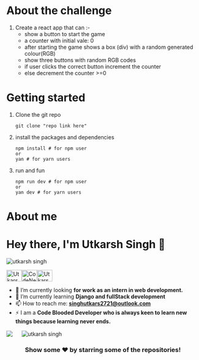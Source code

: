 # About the challenge

1. Create a react app that can :- 
    * show a button to start the game
    * a counter with initial vale: 0
    * after starting the game shows a box (div) with a random generated colour(RGB)
    * show three buttons with random RGB codes
    * if user clicks the correct button increment the counter
    * else decrement the counter >=0 
# Getting started

1. Clone the git repo
    ```
    git clone "repo link here"
    ```
2. install the packages and dependencies
    ```
    npm install # for npm user
    or
    yan # for yarn users
    ```

3. run and fun
    ```
    npm run dev # for npm user
    or
    yan dev # for yarn users
    ```
    
# About me
<h1 align="left">Hey there, I'm Utkarsh Singh 👋</h1>
<p align="left"> <img src="https://komarev.com/ghpvc/?username=CodeNerd-Utkarsh&label=views&color=0e75b6&style=flat" alt="utkarsh singh" /> </p>

<p align="left">
<a href="https://www.linkedin.com/in/utkarsh-singh-hbase/" target="blank"><img align="center" src="https://cdn.jsdelivr.net/npm/simple-icons@3.0.1/icons/linkedin.svg" alt="Utkarsh singh" height="30" width="40" /></a><a href="https://github.com/CodeNerd-Utkarsh/" target="blank"><img align="center" src="https://cdn.jsdelivr.net/npm/simple-icons@3.0.1/icons/github.svg" alt="CodeNerd-Utkarsh" height="30" width="40" /></a><a href="https://www.hackerrank.com/Utkasrh_Singh" target="blank"><img align="center" src="https://cdn.jsdelivr.net/npm/simple-icons@3.0.1/icons/hackerrank.svg" alt="Utkarsh Singh" height="30" width="40" /></a>
  
</p>

- 🔭 I’m currently looking **for work as an intern in web development.**
- 🌱 I’m currently learning **Django and fullStack development**
- 📫 How to reach me: **singhutkars2721@outlook.com**
- ⚡ I am a **Code Blooded Developer who is always keen to learn new things because learning never ends.**

<p>
<img align="center" src="https://github-readme-stats.vercel.app/api/top-langs?username=CodeNerd-Utkarsh&amp;theme=dark&amp;hide_langs_below=1" style="max-width:100%;">
  &nbsp;&nbsp;&nbsp;&nbsp;
<img align="center" src="https://github-readme-stats.vercel.app/api?username=CodeNerd-Utkarsh&amp;show_icons=true&amp;theme=dracula&amp;line_height=27" style="max-width:100%;" alt="utkarsh singh" /></p>


<h3 align="center">Show some ❤️ by starring some of the repositories!</h3>